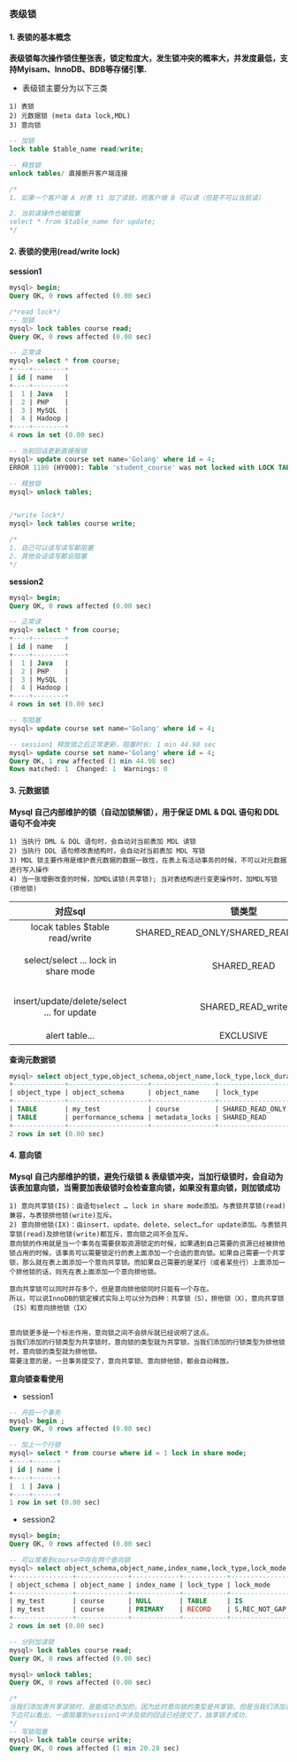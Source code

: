 ### 表级锁

#### 1. 表锁的基本概念
**表级锁每次操作锁住整张表，锁定粒度大，发生锁冲突的概率大，并发度最低，支持Myisam、InnoDB、BDB等存储引擎.**

- 表级锁主要分为以下三类
```text
1) 表锁
2) 元数据锁 (meta data lock,MDL)
3) 意向锁
```

```sql
-- 加锁
lock table $table_name read/write;

-- 释放锁
unlock tables/ 直接断开客户端连接

/*
1. 如果一个客户端 A 对表 t1 加了读锁，则客户端 B 可以读（但是不可以当前读）

2. 当前读操作也被阻塞
select * from $table_name for update;
*/
```

#### 2. 表锁的使用(read/write lock)
**session1**
```sql
mysql> begin;
Query OK, 0 rows affected (0.00 sec)

/*read lock*/
-- 加锁
mysql> lock tables course read;
Query OK, 0 rows affected (0.00 sec)

-- 正常读
mysql> select * from course;
+----+--------+
| id | name   |
+----+--------+
|  1 | Java   |
|  2 | PHP    |
|  3 | MySQL  |
|  4 | Hadoop |
+----+--------+
4 rows in set (0.00 sec)

-- 当前回话更新直接报错
mysql> update course set name='Golang' where id = 4;
ERROR 1100 (HY000): Table 'student_course' was not locked with LOCK TABLES

-- 释放锁
mysql> unlock tables;


/*write lock*/
mysql> lock tables course write;

/* 
1. 自己可以读写读写都阻塞
2. 其他会话读写都会阻塞
*/
```

**session2**
```sql
mysql> begin;
Query OK, 0 rows affected (0.00 sec)

-- 正常读
mysql> select * from course;
+----+--------+
| id | name   |
+----+--------+
|  1 | Java   |
|  2 | PHP    |
|  3 | MySQL  |
|  4 | Hadoop |
+----+--------+
4 rows in set (0.00 sec)

-- 写阻塞
mysql> update course set name='Golang' where id = 4;

-- session1 释放锁之后正常更新，阻塞时长: 1 min 44.98 sec
mysql> update course set name='Golang' where id = 4;
Query OK, 1 row affected (1 min 44.98 sec)
Rows matched: 1  Changed: 1  Warnings: 0

```

#### 3. 元数据锁

**Mysql 自己内部维护的锁（自动加锁解锁），用于保证 DML & DQL 语句和 DDL 语句不会冲突**
```text
1) 当执行 DML & DQL 语句时，会自动对当前表加 MDL 读锁
2) 当执行 DDL 语句修改表结构时，会自动对当前表加 MDL 写锁
3) MDL 锁主要作用是维护表元数据的数据一致性，在表上有活动事务的时候，不可以对元数据进行写入操作
4) 当一张增删改查的时候，加MDL读锁(共享锁); 当对表结构进行变更操作时，加MDL写锁(排他锁)
```
| 对应sql | 锁类型 | 说明 |
| :---: | :---: | :---: |
| locak tables $table read/write | SHARED_READ_ONLY/SHARED_READ_ONLY_WRITE | - |
| select/select ... lock in share mode | SHARED_READ | 与SHARED_READ/SHARED_WRITE兼容，EXCLUSIVE互斥 |
| insert/update/delete/select ... for update | SHARED_READ_write | 与SHARED_READ/SHARED_WRITE兼容，EXCLUSIVE互斥 |
| alert table... | EXCLUSIVE | 与其他MDL都互斥 |

**查询元数据锁**
```sql
mysql> select object_type,object_schema,object_name,lock_type,lock_duration from performance_schema.metadata_locks;
+-------------+--------------------+----------------+------------------+---------------+
| object_type | object_schema      | object_name    | lock_type        | lock_duration |
+-------------+--------------------+----------------+------------------+---------------+
| TABLE       | my_test            | course         | SHARED_READ_ONLY | TRANSACTION   |
| TABLE       | performance_schema | metadata_locks | SHARED_READ      | TRANSACTION   |
+-------------+--------------------+----------------+------------------+---------------+
2 rows in set (0.00 sec)

```

#### 4. 意向锁
**Mysql 自己内部维护的锁，避免行级锁 & 表级锁冲突，当加行级锁时，会自动为该表加意向锁，当需要加表级锁时会检查意向锁，如果没有意向锁，则加锁成功**

```text
1) 意向共享锁(IS)：由语句select … lock in share mode添加。与表锁共享锁(read)兼容，与表锁排他锁(write)互斥。
2) 意向排他锁(IX)：由insert、update、delete、select…for update添加。与表锁共享锁(read)及排他锁(write)都互斥，意向锁之间不会互斥。
意向锁的作用就是当一个事务在需要获取资源锁定的时候，如果遇到自己需要的资源已经被排他锁占用的时候，该事务可以需要锁定行的表上面添加一个合适的意向锁。如果自己需要一个共享锁，那么就在表上面添加一个意向共享锁。而如果自己需要的是某行（或者某些行）上面添加一个排他锁的话，则先在表上面添加一个意向排他锁。

意向共享锁可以同时并存多个，但是意向排他锁同时只能有一个存在。
所以，可以说InnoDB的锁定模式实际上可以分为四种：共享锁（S），排他锁（X），意向共享锁（IS）和意向排他锁（IX）


意向锁更多是一个标志作用，意向锁之间不会排斥就已经说明了这点。
当我们添加的行锁类型为共享锁时，意向锁的类型就为共享锁，当我们添加的行锁类型为排他锁时，意向锁的类型就为排他锁。
需要注意的是，一旦事务提交了，意向共享锁、意向排他锁，都会自动释放。
```

**意向锁查看使用**
- session1
```sql
-- 开启一个事务
mysql> begin ;
Query OK, 0 rows affected (0.00 sec)

-- 加上一个行锁
mysql> select * from course where id = 1 lock in share mode;
+----+------+
| id | name |
+----+------+
|  1 | Java |
+----+------+
1 row in set (0.00 sec)
```

- session2
```sql
mysql> begin;
Query OK, 0 rows affected (0.00 sec)

-- 可以常看到course中存在两个意向锁
mysql> select object_schema,object_name,index_name,lock_type,lock_mode,lock_data from performance_schema.data_locks;
+---------------+-------------+------------+-----------+---------------+-----------+
| object_schema | object_name | index_name | lock_type | lock_mode     | lock_data |
+---------------+-------------+------------+-----------+---------------+-----------+
| my_test       | course      | NULL       | TABLE     | IS            | NULL      |
| my_test       | course      | PRIMARY    | RECORD    | S,REC_NOT_GAP | 1         |
+---------------+-------------+------------+-----------+---------------+-----------+
2 rows in set (0.00 sec)

-- 分别加读锁
mysql> lock tables course read;
Query OK, 0 rows affected (0.00 sec)

mysql> unlock tables;
Query OK, 0 rows affected (0.00 sec)

/*
当我们添加表共享读锁时，是能成功添加的，因为此时意向锁的类型是共享锁，但是当我们添加表独占写锁时，就会被阻塞
下边可以看出，一直阻塞到session1中涉及锁的回话已经提交了，独享锁才成功.
*/
-- 写锁阻塞
mysql> lock table course write;
Query OK, 0 rows affected (1 min 20.28 sec)

```
